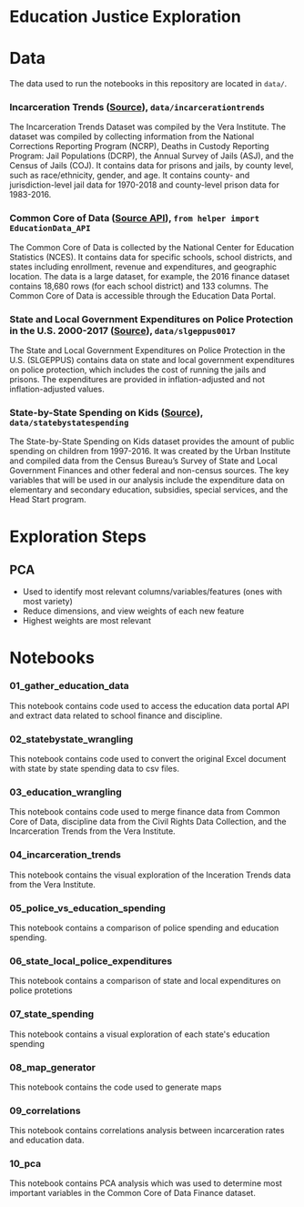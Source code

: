 # Education Justice Exploration

# Data
The data used to run the notebooks in this repository are located in `data/`.

### Incarceration Trends ([Source](https://github.com/vera-institute/incarceration-trends)), `data/incarcerationtrends`
The Incarceration Trends Dataset was compiled by the Vera Institute.  The dataset was compiled by collecting information from the National Corrections Reporting Program (NCRP), Deaths in Custody Reporting Program: Jail Populations (DCRP), the Annual Survey of Jails (ASJ), and the Census of Jails (COJ).  It contains data for prisons and jails, by county level, such as race/ethnicity, gender, and age.  It contains county- and jurisdiction-level jail data for 1970-2018 and county-level prison data for 1983-2016.

### Common Core of Data ([Source API](https://educationdata.urban.org/api/v1)), `from helper import EducationData_API`
The Common Core of Data is collected by the National Center for Education Statistics (NCES). It contains data for specific schools, school districts, and states including enrollment, revenue and expenditures, and geographic location. The data is a large dataset, for example, the 2016 finance dataset contains 18,680 rows (for each school district) and 133 columns. The Common Core of Data is accessible through the Education Data Portal.

### State and Local Government Expenditures on Police Protection in the U.S. 2000-2017 ([Source](https://www.bjs.gov/index.cfm?ty=pbdetail&iid=6927)), `data/slgeppus0017`
The State and Local Government Expenditures on Police Protection in the U.S. (SLGEPPUS) contains data on state and local government expenditures on police protection, which includes the cost of running the jails and prisons. The expenditures are provided in inflation-adjusted and not inflation-adjusted values.

### State-by-State Spending on Kids ([Source](https://datacatalog.urban.org/dataset/state-state-spending-kids-dataset)), `data/statebystatespending`
The State-by-State Spending on Kids dataset provides the amount of public spending on children from 1997-2016.  It was created by the Urban Institute and compiled data from the Census Bureau’s Survey of State and Local Government Finances and other federal and non-census sources.  The key variables that will be used in our analysis include the expenditure data on elementary and secondary education, subsidies, special services, and the Head Start program.

# Exploration Steps

## PCA
- Used to identify most relevant columns/variables/features (ones with most variety)
- Reduce dimensions, and view weights of each new feature
- Highest weights are most relevant

# Notebooks

### 01_gather_education_data
This notebook contains code used to access the education data portal API and extract data related to school finance and discipline.

### 02_statebystate_wrangling
This notebook contains code used to convert the original Excel document with state by state spending data to csv files.

### 03_education_wrangling
This notebook contains code used to merge finance data from Common Core of Data, discipline data from the Civil Rights Data Collection, and the Incarceration Trends from the Vera Institute.

### 04_incarceration_trends
This notebook contains the visual exploration of the Inceration Trends data from the Vera Institute.

### 05_police_vs_education_spending
This notebook contains a comparison of police spending and education spending.

### 06_state_local_police_expenditures
This notebook contains a comparison of state and local expenditures on police protetions

### 07_state_spending
This notebook contains a visual exploration of each state's education spending

### 08_map_generator
This notebook contains the code used to generate maps

### 09_correlations
This notebook contains correlations analysis between incarceration rates and education data.

### 10_pca
This notebook contains PCA analysis which was used to determine most important variables in the Common Core of Data Finance dataset.